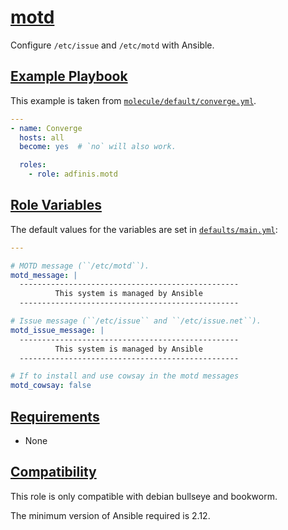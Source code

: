 # [motd](#motd)

Configure `/etc/issue` and `/etc/motd` with Ansible.

## [Example Playbook](#example-playbook)

This example is taken from [`molecule/default/converge.yml`](./molecule/default/converge.yml).

```yaml
---
- name: Converge
  hosts: all
  become: yes  # `no` will also work.

  roles:
    - role: adfinis.motd
```

## [Role Variables](#role-variables)

The default values for the variables are set in [`defaults/main.yml`](./defaults/main.yml):

```yaml
---

# MOTD message (``/etc/motd``).
motd_message: |
  -------------------------------------------------
          This system is managed by Ansible
  -------------------------------------------------

# Issue message (``/etc/issue`` and ``/etc/issue.net``).
motd_issue_message: |
  -------------------------------------------------
          This system is managed by Ansible
  -------------------------------------------------

# If to install and use cowsay in the motd messages
motd_cowsay: false
```

## [Requirements](#requirements)

- None

## [Compatibility](#compatibility)

This role is only compatible with debian bullseye and bookworm.

The minimum version of Ansible required is 2.12.
